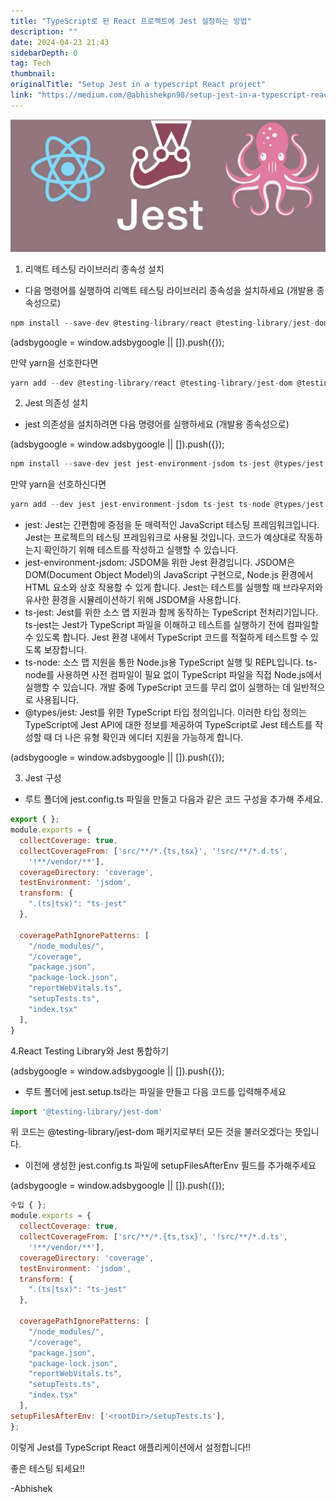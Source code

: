 ```yaml
---
title: "TypeScript로 된 React 프로젝트에 Jest 설정하는 방법"
description: ""
date: 2024-04-23 21:43
sidebarDepth: 0
tag: Tech
thumbnail: 
originalTitle: "Setup Jest in a typescript React project"
link: "https://medium.com/@abhishekpn98/setup-jest-in-a-typescript-react-project-cfb8188534ec"
---
```



![이미지](./img/SetupJestinatypescriptReactproject_0.png)

1. 리액트 테스팅 라이브러리 종속성 설치

- 다음 명령어를 실행하여 리액트 테스팅 라이브러리 종속성을 설치하세요 (개발용 종속성으로)

```js
npm install --save-dev @testing-library/react @testing-library/jest-dom @testing-library/dom @testing-library/user-event
```

<!-- ui-log 수평형 -->
<ins class="adsbygoogle"
  style="display:block"
  data-ad-client="ca-pub-4877378276818686"
  data-ad-slot="9743150776"
  data-ad-format="auto"
  data-full-width-responsive="true"></ins>
<component is="script">
(adsbygoogle = window.adsbygoogle || []).push({});
</component>

만약 yarn을 선호한다면

```js
yarn add --dev @testing-library/react @testing-library/jest-dom @testing-library/dom @testing-library/user-event
```

2. Jest 의존성 설치

- jest 의존성을 설치하려면 다음 명령어를 실행하세요 (개발용 종속성으로)

<!-- ui-log 수평형 -->
<ins class="adsbygoogle"
  style="display:block"
  data-ad-client="ca-pub-4877378276818686"
  data-ad-slot="9743150776"
  data-ad-format="auto"
  data-full-width-responsive="true"></ins>
<component is="script">
(adsbygoogle = window.adsbygoogle || []).push({});
</component>

```js
npm install --save-dev jest jest-environment-jsdom ts-jest @types/jest
```

만약 yarn을 선호하신다면

```js
yarn add --dev jest jest-environment-jsdom ts-jest ts-node @types/jest
```

- jest: Jest는 간편함에 중점을 둔 매력적인 JavaScript 테스팅 프레임워크입니다. Jest는 프로젝트의 테스팅 프레임워크로 사용될 것입니다. 코드가 예상대로 작동하는지 확인하기 위해 테스트를 작성하고 실행할 수 있습니다.
- jest-environment-jsdom: JSDOM을 위한 Jest 환경입니다. JSDOM은 DOM(Document Object Model)의 JavaScript 구현으로, Node.js 환경에서 HTML 요소와 상호 작용할 수 있게 합니다. Jest는 테스트를 실행할 때 브라우저와 유사한 환경을 시뮬레이션하기 위해 JSDOM을 사용합니다.
- ts-jest: Jest를 위한 소스 맵 지원과 함께 동작하는 TypeScript 전처리기입니다. ts-jest는 Jest가 TypeScript 파일을 이해하고 테스트를 실행하기 전에 컴파일할 수 있도록 합니다. Jest 환경 내에서 TypeScript 코드를 적절하게 테스트할 수 있도록 보장합니다.
- ts-node: 소스 맵 지원을 통한 Node.js용 TypeScript 실행 및 REPL입니다. ts-node를 사용하면 사전 컴파일이 필요 없이 TypeScript 파일을 직접 Node.js에서 실행할 수 있습니다. 개발 중에 TypeScript 코드를 무리 없이 실행하는 데 일반적으로 사용됩니다.
- @types/jest: Jest를 위한 TypeScript 타입 정의입니다. 이러한 타입 정의는 TypeScript에 Jest API에 대한 정보를 제공하여 TypeScript로 Jest 테스트를 작성할 때 더 나은 유형 확인과 에디터 지원을 가능하게 합니다.

<!-- ui-log 수평형 -->
<ins class="adsbygoogle"
  style="display:block"
  data-ad-client="ca-pub-4877378276818686"
  data-ad-slot="9743150776"
  data-ad-format="auto"
  data-full-width-responsive="true"></ins>
<component is="script">
(adsbygoogle = window.adsbygoogle || []).push({});
</component>

3. Jest 구성

- 루트 폴더에 jest.config.ts 파일을 만들고 다음과 같은 코드 구성을 추가해 주세요.

```js
export { };
module.exports = {
  collectCoverage: true,
  collectCoverageFrom: ['src/**/*.{ts,tsx}', '!src/**/*.d.ts',
    '!**/vendor/**'],
  coverageDirectory: 'coverage',
  testEnvironment: 'jsdom',
  transform: {
    ".(ts|tsx)": "ts-jest"
  },

  coveragePathIgnorePatterns: [
    "/node_modules/",
    "/coverage",
    "package.json",
    "package-lock.json",
    "reportWebVitals.ts",
    "setupTests.ts",
    "index.tsx"
  ],
}
```

4.React Testing Library와 Jest 통합하기

<!-- ui-log 수평형 -->
<ins class="adsbygoogle"
  style="display:block"
  data-ad-client="ca-pub-4877378276818686"
  data-ad-slot="9743150776"
  data-ad-format="auto"
  data-full-width-responsive="true"></ins>
<component is="script">
(adsbygoogle = window.adsbygoogle || []).push({});
</component>

- 루트 폴더에 jest.setup.ts라는 파일을 만들고 다음 코드를 입력해주세요

```js
import '@testing-library/jest-dom'
```

위 코드는 @testing-library/jest-dom 패키지로부터 모든 것을 불러오겠다는 뜻입니다.

- 이전에 생성한 jest.config.ts 파일에 setupFilesAfterEnv 필드를 추가해주세요

<!-- ui-log 수평형 -->
<ins class="adsbygoogle"
  style="display:block"
  data-ad-client="ca-pub-4877378276818686"
  data-ad-slot="9743150776"
  data-ad-format="auto"
  data-full-width-responsive="true"></ins>
<component is="script">
(adsbygoogle = window.adsbygoogle || []).push({});
</component>

```js
수입 { };
module.exports = {
  collectCoverage: true,
  collectCoverageFrom: ['src/**/*.{ts,tsx}', '!src/**/*.d.ts',
    '!**/vendor/**'],
  coverageDirectory: 'coverage',
  testEnvironment: 'jsdom',
  transform: {
    ".(ts|tsx)": "ts-jest"
  },

  coveragePathIgnorePatterns: [
    "/node_modules/",
    "/coverage",
    "package.json",
    "package-lock.json",
    "reportWebVitals.ts",
    "setupTests.ts",
    "index.tsx"
  ],
setupFilesAfterEnv: ['<rootDir>/setupTests.ts'],
};
```

이렇게 Jest를 TypeScript React 애플리케이션에서 설정합니다!!

좋은 테스팅 되세요!!

-Abhishek